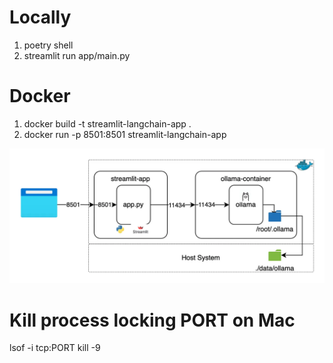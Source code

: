 # Locally
1. poetry shell
2. streamlit run app/main.py

# Docker
1. docker build -t streamlit-langchain-app .
2. docker run -p 8501:8501 streamlit-langchain-app


![alt text](https://github.com/AngSch10/CondomUAU/blob/retrieval-branch/images/arch.jpg?raw=true)

# Kill process locking PORT on Mac
lsof -i tcp:PORT
kill -9 <PID>